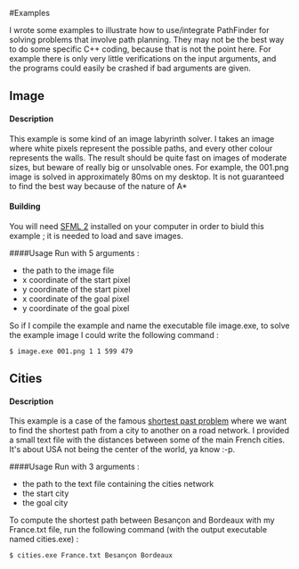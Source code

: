 #Examples

I wrote some examples to illustrate how to use/integrate PathFinder for solving problems that involve path planning. They may not be the best way to do some specific C++ coding, because that is not the point here. For example there is only very little verifications on the input arguments, and the programs could easily be crashed if bad arguments are given.

## Image

#### Description
This example is some kind of an image labyrinth solver. I takes an image where white pixels represent the possible paths, and every other colour represents the walls. The result should be quite fast on images of moderate sizes, but beware of really big or unsolvable ones. For example, the 001.png image is solved in approximately 80ms on my desktop. It is not guaranteed to find the best way because of the nature of A*

#### Building
You will need [SFML 2](http://www.sfml-dev.org/index.php) installed on your computer in order to biuld this example ; it is needed to load and save images.

####Usage
Run with 5 arguments :
* the path to the image file
* x coordinate of the start pixel
* y coordinate of the start pixel
* x coordinate of the goal pixel
* y coordinate of the goal pixel

So if I compile the example and name the executable file image.exe, to solve the example image I could write the following command :

``` $ image.exe 001.png 1 1 599 479 ```


## Cities

#### Description
This example is a case of the famous [shortest past problem](http://en.wikipedia.org/wiki/Shortest_path_problem) where we want to find the shortest path from a city to another on a road network. I provided a small text file with the distances between some of the main French cities. It's about USA not being the center of the world, ya know :-p.

####Usage
Run with 3 arguments :
* the path to the text file containing the cities network
* the start city
* the goal city

To compute the shortest path between Besançon and Bordeaux with my France.txt file, run the following command (with the output executable named cities.exe) :

``` $ cities.exe France.txt Besançon Bordeaux ```
